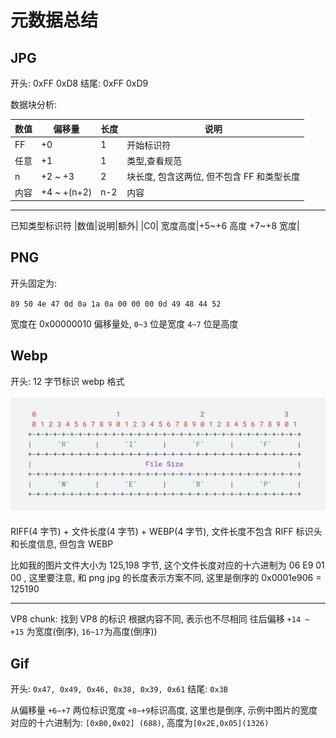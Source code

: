 # 元数据总结

## JPG

开头: 0xFF 0xD8
结尾: 0xFF 0xD9

数据块分析:

| 数值 | 偏移量      | 长度 | 说明                                       |
| ---- | ----------- | ---- | ------------------------------------------ |
| FF   | +0          | 1    | 开始标识符                                 |
| 任意 | +1          | 1    | 类型,查看规范                              |
| n    | +2 ~ +3     | 2    | 块长度, 包含这两位, 但不包含 FF 和类型长度 |
| 内容 | +4 ~ +(n+2) | n-2  | 内容                                       |

---

已知类型标识符
|数值|说明|额外|
|C0| 宽度高度|+5~+6 高度 +7~+8 宽度|

## PNG

开头固定为:

`89 50 4e 47 0d 0a 1a 0a 00 00 00 0d 49 48 44 52`

宽度在 0x00000010 偏移量处, `0~3` 位是宽度 `4~7` 位是高度

## Webp

开头: 12 字节标识 webp 格式

![20190920150556.png](https://raw.githubusercontent.com/kikt-blog/image/master/img/20190920150556.png)

RIFF(4 字节) + 文件长度(4 字节) + WEBP(4 字节), 文件长度不包含 RIFF 标识头和长度信息, 但包含 WEBP

比如我的图片文件大小为 125,198 字节, 这个文件长度对应的十六进制为 06 E9 01 00 , 这里要注意, 和 png jpg 的长度表示方案不同, 这里是倒序的 0x0001e906 = 125190

---

VP8 chunk: 找到 VP8 的标识 根据内容不同, 表示也不尽相同
往后偏移 `+14 ~ +15` 为宽度(倒序), `16~17`为高度(倒序))

## Gif

开头: `0x47, 0x49, 0x46, 0x38, 0x39, 0x61`
结尾: `0x3B`

从偏移量 `+6~+7` 两位标识宽度 `+8~+9`标识高度, 这里也是倒序, 示例中图片的宽度对应的十六进制为: `[0xB0,0x02] (688)`, 高度为`[0x2E,0x05](1326)`
